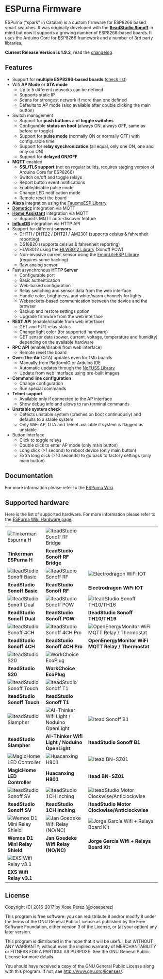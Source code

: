 # ESPurna Firmware

ESPurna ("spark" in Catalan) is a custom firmware for ESP8266 based smart switches.
It was originally developed with the **[IteadStudio Sonoff](https://www.itead.cc/sonoff-wifi-wireless-switch.html)** in mind but now it supports a growing number of ESP8266-based boards.
It uses the Arduino Core for ESP8266 framework and a number of 3rd party libraries.

**Current Release Version is 1.9.2**, read the [changelog](https://bitbucket.org/xoseperez/espurna/src/master/CHANGELOG.md).

## Features

* Support for **multiple ESP8266-based boards** ([check list](https://bitbucket.org/xoseperez/espurna/wiki/Hardware))
* Wifi **AP Mode** or **STA mode**
    * Up to 5 different networks can be defined
    * Supports static IP
    * Scans for strongest network if more than one defined
    * Defaults to AP mode (also available after double clicking the main button)
* Switch management
    * Support for **push buttons** and **toggle switches**
    * Configurable **status on boot** (always ON, always OFF, same as before or toggle)
    * Support for **pulse mode** (normally ON or normally OFF) with configurable time
    * Support for **relay synchronization** (all equal, only one ON, one and only on ON)
    * Support for **delayed ON/OFF**
* **MQTT** enabled
    * **SSL/TLS support** (not on regular builds, requires staging version of Arduino Core for ESP8266)
    * Switch on/off and toggle relays
    * Report button event notifications
    * Enable/disable pulse mode
    * Change LED notification mode
    * Remote reset the board
* **Alexa** integration using the [FauxmoESP Library](https://bitbucket.org/xoseperez/fauxmoesp)
* [**Domoticz**](https://domoticz.com/) integration via MQTT
* [**Home Assistant**](https://home-assistant.io/) integration via MQTT
    * Supports MQTT auto-discover feature
* [**InfluxDB**](https://www.influxdata.com/) integration via HTTP API
* Support for different **sensors**
    * DHT11 / DHT22 / DHT21 / AM2301 (supports celsius & fahrenheit reporting)
    * DS18B20 (supports celsius & fahrenheit reporting)
    * HLW8012 using the [HLW8012 Library](https://bitbucket.org/xoseperez/hlw8012) (Sonoff POW)
    * Non-invasive current sensor using the [EmonLiteESP Library](https://bitbucket.org/xoseperez/emonliteesp) (requires some hacking)
    * Raw analog sensor
* Fast asynchronous **HTTP Server**
    * Configurable port
    * Basic authentication
    * Web-based configuration
    * Relay switching and sensor data from the web interface
    * Handle color, brightness, and white/warm channels for lights
    * Websockets-based communication between the device and the browser
    * Backup and restore settings option
    * Upgrade firmware from the web interface
* **REST API** (enable/disable from web interface)
    * GET and PUT relay status
    * Change light color (for supported hardware)
    * GET sensor data (power, current, voltage, temperature and humidity) depending on the available hardware
* **RPC API** (enable/disable from web interface)
    * Remote reset the board
* **Over-The-Air** (OTA) updates even for 1Mb boards
    * Manually from PlatformIO or Arduino IDE
    * Automatic updates through the [NoFUSS Library](https://bitbucket.org/xoseperez/nofuss)
    * Update from web interface using pre-built images
* **Command line configuration**
    * Change configuration
    * Run special commands
* **Telnet support**
    * Available only if connected to the AP interface
    * Show debug info and allows to run terminal commands
* **Unstable system check**
    * Detects unstable system (crashes on boot continuously) and defaults to a stable system
    * Only WiFi AP, OTA and Telnet available if system is flagged as unstable
* Button interface
    * Click to toggle relays
    * Double click to enter AP mode (only main button)
    * Long click (>1 second) to reboot device (only main button)
    * Extra long click (>10 seconds) to go back to factory settings (only main button)

## Documentation

For more information please refer to the [ESPurna Wiki](https://bitbucket.org/xoseperez/espurna/wiki/Home).

## Supported hardware

Here is the list of supported hardware. For more information please refer to the [ESPurna Wiki Hardware page](https://bitbucket.org/xoseperez/espurna/wiki/Hardware).

||||
|---|---|---|
|![Tinkerman Espurna H](images/devices/tinkerman-espurna-h.jpg)|![IteadStudio Sonoff RF Bridge](images/devices/itead-sonoff-rfbridge.jpg)||
|**Tinkerman ESPurna H**|**IteadStudio Sonoff RF Bridge**||
|![IteadStudio Sonoff Basic](images/devices/itead-sonoff-basic.jpg)|![IteadStudio Sonoff RF](images/devices/itead-sonoff-rf.jpg)|![Electrodragon WiFi IOT](images/devices/electrodragon-wifi-iot.jpg)|
|**IteadStudio Sonoff Basic**|**IteadStudio Sonoff RF**|**Electrodragon WiFi IOT**|
|![IteadStudio Sonoff Dual](images/devices/itead-sonoff-dual.jpg)|![IteadStudio Sonoff POW](images/devices/itead-sonoff-pow.jpg)|![IteadStudio Sonoff TH10/TH16](images/devices/itead-sonoff-th.jpg)|
|**IteadStudio Sonoff Dual**|**IteadStudio Sonoff POW**|**IteadStudio Sonoff TH10/TH16**|
|![IteadStudio Sonoff 4CH](images/devices/itead-sonoff-4ch.jpg)|![IteadStudio Sonoff 4CH Pro](images/devices/itead-sonoff-4ch-pro.jpg)|![OpenEnergyMonitor WiFi MQTT Relay / Thermostat](images/devices/openenergymonitor-mqtt-relay.jpg)|
|**IteadStudio Sonoff 4CH**|**IteadStudio Sonoff 4CH Pro**|**OpenEnergyMonitor WiFi MQTT Relay / Thermostat**|
|![IteadStudio S20](images/devices/itead-s20.jpg)|![WorkChoice EcoPlug](images/devices/workchoice-ecoplug.jpg)||
|**IteadStudio S20**|**WorkChoice EcoPlug**||
|![IteadStudio Sonoff Touch](images/devices/itead-sonoff-touch.jpg)|![IteadStudio Sonoff T1](images/devices/itead-sonoff-t1.jpg)||
|**IteadStudio Sonoff Touch**|**IteadStudio Sonoff T1**||
|![IteadStudio Slampher](images/devices/itead-slampher.jpg)|![AI-Thinker Wifi Light / Noduino OpenLight](images/devices/aithinker-ai-light.jpg)|![Itead Sonoff B1](images/devices/itead-sonoff-b1.jpg)|
|**IteadStudio Slampher**|**AI-Thinker Wifi Light / Noduino OpenLight**|**IteadStudio Sonoff B1**|
|![MagicHome LED Controller](images/devices/magichome-led-controller.jpg)|![Huacanxing H801](images/devices/huacanxing-h801.jpg)|![Itead BN-SZ01](images/devices/itead-bn-sz01.jpg)|
|**MagicHome LED Controller**|**Huacanxing H801**|**Itead BN-SZ01**|
|![IteadStudio Sonoff SV](images/devices/itead-sonoff-sv.jpg)|![IteadStudio 1CH Inching](images/devices/itead-1ch-inching.jpg)|![IteadStudio Motor Clockwise/Anticlockwise](images/devices/itead-motor.jpg)|
|**IteadStudio Sonoff SV**|**IteadStudio 1CH Inching**|**IteadStudio Motor Clockwise/Anticlockwise**|
|![Wemos D1 Mini Relay Shield](images/devices/wemos-d1-mini-relayshield.jpg)|![Jan Goedeke Wifi Relay (NO/NC)](images/devices/jangoe-wifi-relay.png)|![Jorge García Wifi + Relays Board Kit](images/devices/jorgegarcia-wifi-relays.jpg)|
|**Wemos D1 Mini Relay Shield**|**Jan Goedeke Wifi Relay (NO/NC)**|**Jorge García Wifi + Relays Board Kit**|
|![EXS Wifi Relay v3.1](images/devices/exs-wifi-relay-v31.jpg)|||
|**EXS Wifi Relay v3.1**|||

## License

Copyright (C) 2016-2017 by Xose Pérez (@xoseperez)

This program is free software: you can redistribute it and/or modify
it under the terms of the GNU General Public License as published by
the Free Software Foundation, either version 3 of the License, or
(at your option) any later version.

This program is distributed in the hope that it will be useful,
but WITHOUT ANY WARRANTY; without even the implied warranty of
MERCHANTABILITY or FITNESS FOR A PARTICULAR PURPOSE.  See the
GNU General Public License for more details.

You should have received a copy of the GNU General Public License
along with this program.  If not, see <http://www.gnu.org/licenses/>.
